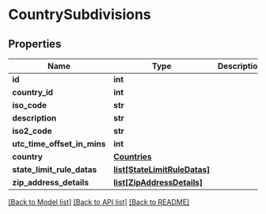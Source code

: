 # CountrySubdivisions

## Properties
Name | Type | Description | Notes
------------ | ------------- | ------------- | -------------
**id** | **int** |  | 
**country_id** | **int** |  | 
**iso_code** | **str** |  | [optional] 
**description** | **str** |  | [optional] 
**iso2_code** | **str** |  | [optional] 
**utc_time_offset_in_mins** | **int** |  | 
**country** | [**Countries**](Countries.md) |  | [optional] 
**state_limit_rule_datas** | [**list[StateLimitRuleDatas]**](StateLimitRuleDatas.md) |  | [optional] 
**zip_address_details** | [**list[ZipAddressDetails]**](ZipAddressDetails.md) |  | [optional] 

[[Back to Model list]](../README.md#documentation-for-models) [[Back to API list]](../README.md#documentation-for-api-endpoints) [[Back to README]](../README.md)


